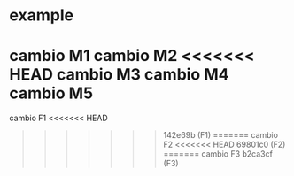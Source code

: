 # example

cambio M1
cambio M2
<<<<<<< HEAD
cambio M3
cambio M4
cambio M5
=======

cambio F1
<<<<<<< HEAD
>>>>>>> 142e69b (F1)
=======
cambio F2
<<<<<<< HEAD
>>>>>>> 69801c0 (F2)
=======
cambio F3
>>>>>>> b2ca3cf (F3)
